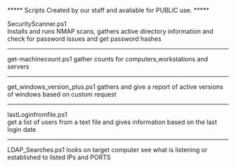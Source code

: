 ***** Scripts Created by our staff and avaliable for PUBLIC use. *****

SecurityScanner.ps1  
  Installs and runs NMAP scans, gathers active directory information and check for password issues and get password hashes 
  
-------------------------------------------------------------------------------------------
get-machinecount.ps1 
  gather counts for computers,workstations and servers
  
-------------------------------------------------------------------------------------------
get_windows_version_plus.ps1 
  gathers and give a report of active versions of windows based on custom request
  
-------------------------------------------------------------------------------------------
lastLoginfromfile.ps1  
  get a list of users from a text file and gives information based on the last login date
  
-------------------------------------------------------------------------------------------
LDAP_Searches.ps1 
  looks on target computer see what is listening or established to listed IPs and PORTS
